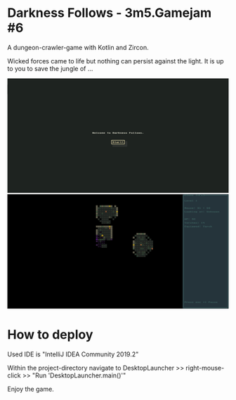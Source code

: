 # Darkness Follows - 3m5.Gamejam #6

A dungeon-crawler-game with Kotlin and Zircon.

Wicked forces came to life but nothing  can persist against the light. It is up to you to save the jungle of ... 

![alt text](https://github.com/LostMekka/3m5.GameJam-6/blob/master/documentation/00.png)
![alt text](https://github.com/LostMekka/3m5.GameJam-6/blob/master/documentation/01.png)


# How to deploy

Used IDE is "IntelliJ IDEA Community 2019.2"

Within the project-directory navigate to DesktopLauncher >> right-mouse-click >> "Run 'DesktopLauncher.main()'"

Enjoy the game.
